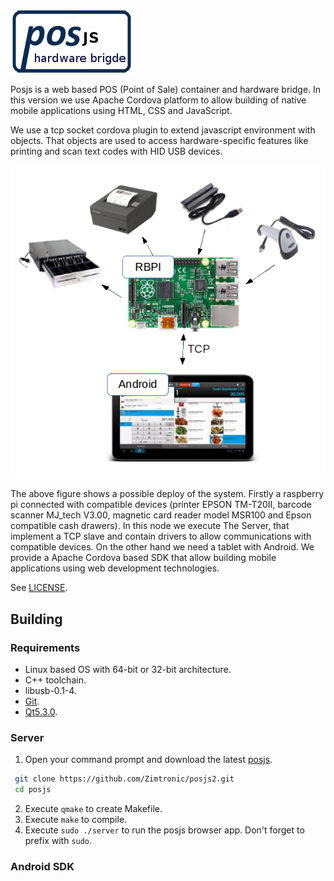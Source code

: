 ![Posjs](docs/images/posjs_logo.png)

Posjs is a web based POS (Point of Sale) container and hardware bridge. 
In this version we use Apache Cordova platform to allow building of native 
mobile applications using HTML, CSS and JavaScript. 

We use a tcp socket cordova plugin to extend javascript environment with objects. 
That objects are used to access hardware-specific features like printing and 
scan text codes with HID USB devices.

![Posjs](docs/images/deploy.png)

The above figure shows a possible deploy of the system. Firstly a raspberry pi 
connected with compatible devices (printer EPSON TM-T20II, 
barcode scanner MJ_tech V3.00, magnetic card reader model MSR100 and Epson 
compatible cash drawers). In this node we execute The Server, that implement 
a TCP slave and contain drivers to allow communications with compatible devices.
On the other hand we need a tablet with Android. We provide a Apache Cordova 
based SDK that allow building mobile applications using web development technologies.

See [LICENSE](LICENSE).

## Building

### Requirements

* Linux based OS with 64-bit or 32-bit architecture. 
* C++ toolchain.
* libusb-0.1-4.
* [Git](http://git-scm.com/).
* [Qt5.3.0](http://qt-project.org/downloads).

### Server

1. Open your command prompt and download the latest [posjs](https://github.com/Zimtronic/posjs2).

 ```sh
  git clone https://github.com/Zimtronic/posjs2.git
  cd posjs
  ```
  
2. Execute `qmake` to create Makefile. 
3. Execute `make` to compile.
4. Execute `sudo ./server` to run the posjs browser app. Don't forget to prefix with `sudo`. 

### Android SDK
